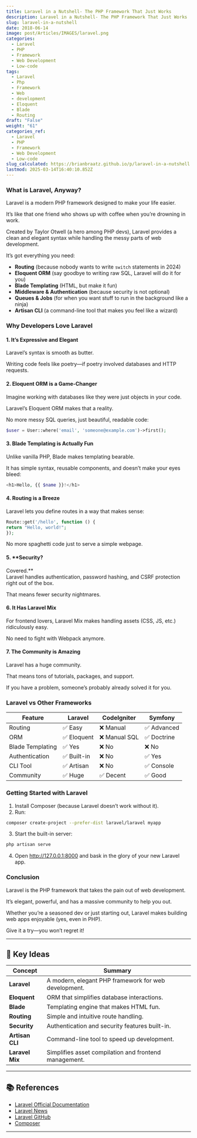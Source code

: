 ```yaml
---
title: Laravel in a Nutshell- The PHP Framework That Just Works
description: Laravel in a Nutshell- The PHP Framework That Just Works
slug: laravel-in-a-nutshell
date: 2018-06-14
image: post/Articles/IMAGES/laravel.png
categories:
  - Laravel
  - PHP
  - Framework
  - Web Development
  - Low-code
tags:
  - Laravel
  - Php
  - Framework
  - Web
  - development
  - Eloquent
  - Blade
  - Routing
draft: "False"
weight: "61"
categories_ref:
  - Laravel
  - PHP
  - Framework
  - Web Development
  - Low-code
slug_calculated: https://brianbraatz.github.io/p/laravel-in-a-nutshell
lastmod: 2025-03-14T16:40:10.852Z
---
```

<!-- 

## Laravel in a Nutshell: The PHP Framework That Just Works

So, you want to build web apps, but you don’t want to lose your sanity in the process?

Meet Laravel, the PHP framework that makes development a joy rather than a chore.

Whether you're building a simple blog or the next Facebook (good luck with that), Laravel has your back. -->

### What is Laravel, Anyway?

Laravel is a modern PHP framework designed to make your life easier.

It’s like that one friend who shows up with coffee when you’re drowning in work.

Created by Taylor Otwell (a hero among PHP devs), Laravel provides a clean and elegant syntax while handling the messy parts of web development.

It’s got everything you need:

* **Routing** (because nobody wants to write `switch` statements in 2024)
* **Eloquent ORM** (say goodbye to writing raw SQL, Laravel will do it for you)
* **Blade Templating** (HTML, but make it fun)
* **Middleware & Authentication** (because security is not optional)
* **Queues & Jobs** (for when you want stuff to run in the background like a ninja)
* **Artisan CLI** (a command-line tool that makes you feel like a wizard)

### Why Developers Love Laravel

#### 1. **It’s Expressive and Elegant**

Laravel’s syntax is smooth as butter.

Writing code feels like poetry—if poetry involved databases and HTTP requests.

#### 2. **Eloquent ORM is a Game-Changer**

Imagine working with databases like they were just objects in your code.

Laravel’s Eloquent ORM makes that a reality.

No more messy SQL queries, just beautiful, readable code:

```php
$user = User::where('email', 'someone@example.com')->first();
```

#### 3. **Blade Templating is Actually Fun**

Unlike vanilla PHP, Blade makes templating bearable.

It has simple syntax, reusable components, and doesn’t make your eyes bleed:

```php
<h1>Hello, {{ $name }}!</h1>
```

#### 4. **Routing is a Breeze**

Laravel lets you define routes in a way that makes sense:

```php
Route::get('/hello', function () {
return "Hello, world!";
});
```

No more spaghetti code just to serve a simple webpage.

#### 5. \*\*Security?

Covered.\*\*\
Laravel handles authentication, password hashing, and CSRF protection right out of the box.

That means fewer security nightmares.

#### 6. **It Has Laravel Mix**

For frontend lovers, Laravel Mix makes handling assets (CSS, JS, etc.) ridiculously easy.

No need to fight with Webpack anymore.

#### 7. **The Community is Amazing**

Laravel has a huge community.

That means tons of tutorials, packages, and support.

If you have a problem, someone’s probably already solved it for you.

### Laravel vs Other Frameworks

| Feature          | Laravel    | CodeIgniter  | Symfony    |
| ---------------- | ---------- | ------------ | ---------- |
| Routing          | ✅ Easy     | ❌ Manual     | ✅ Advanced |
| ORM              | ✅ Eloquent | ❌ Manual SQL | ✅ Doctrine |
| Blade Templating | ✅ Yes      | ❌ No         | ❌ No       |
| Authentication   | ✅ Built-in | ❌ No         | ✅ Yes      |
| CLI Tool         | ✅ Artisan  | ❌ No         | ✅ Console  |
| Community        | ✅ Huge     | ✅ Decent     | ✅ Good     |

### Getting Started with Laravel

1. Install Composer (because Laravel doesn’t work without it).
2. Run:

```sh
composer create-project --prefer-dist laravel/laravel myapp
```

3. Start the built-in server:

```sh
php artisan serve
```

4. Open <http://127.0.0.1:8000> and bask in the glory of your new Laravel app.

### Conclusion

Laravel is the PHP framework that takes the pain out of web development.

It’s elegant, powerful, and has a massive community to help you out.

Whether you’re a seasoned dev or just starting out, Laravel makes building web apps enjoyable (yes, even in PHP).

Give it a try—you won’t regret it!

***

## 🔑 Key Ideas

| Concept         | Summary                                               |
| --------------- | ----------------------------------------------------- |
| **Laravel**     | A modern, elegant PHP framework for web development.  |
| **Eloquent**    | ORM that simplifies database interactions.            |
| **Blade**       | Templating engine that makes HTML fun.                |
| **Routing**     | Simple and intuitive route handling.                  |
| **Security**    | Authentication and security features built-in.        |
| **Artisan CLI** | Command-line tool to speed up development.            |
| **Laravel Mix** | Simplifies asset compilation and frontend management. |

***

## 📚 References

* [Laravel Official Documentation](https://laravel.com/docs)
* [Laravel News](https://laravel-news.com/)
* [Laravel GitHub](https://github.com/laravel/laravel)
* [Composer](https://getcomposer.org/)

***
